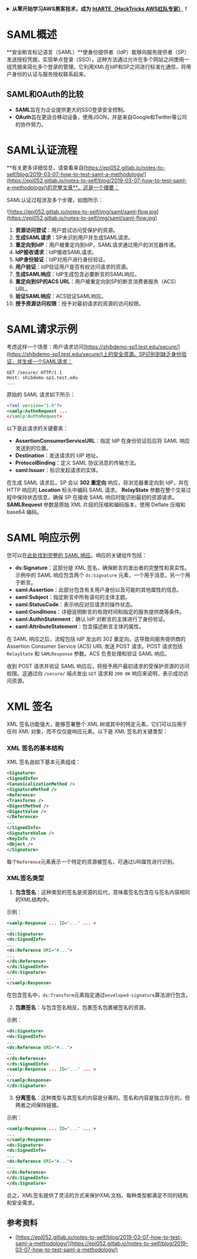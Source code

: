 <details>

<summary><strong>从零开始学习AWS黑客技术，成为</strong> <a href="https://training.hacktricks.xyz/courses/arte"><strong>htARTE（HackTricks AWS红队专家）</strong></a><strong>！</strong></summary>

支持HackTricks的其他方式：

* 如果您想看到您的**公司在HackTricks中做广告**或**下载PDF格式的HackTricks**，请查看[**订阅计划**](https://github.com/sponsors/carlospolop)!
* 获取[**官方PEASS & HackTricks周边产品**](https://peass.creator-spring.com)
* 探索[**PEASS家族**](https://opensea.io/collection/the-peass-family)，我们的独家[**NFTs**](https://opensea.io/collection/the-peass-family)
* **加入** 💬 [**Discord群**](https://discord.gg/hRep4RUj7f) 或 [**电报群**](https://t.me/peass) 或 **关注**我的**Twitter** 🐦 [**@carlospolopm**](https://twitter.com/carlospolopm)**。**
* 通过向[**HackTricks**](https://github.com/carlospolop/hacktricks)和[**HackTricks Cloud**](https://github.com/carlospolop/hacktricks-cloud) github仓库提交PR来分享您的黑客技巧。

</details>


# SAML概述

**安全断言标记语言（SAML）**使身份提供者（IdP）能够向服务提供者（SP）发送授权凭据，实现单点登录（SSO）。这种方法通过允许在多个网站之间使用一组凭据来简化多个登录的管理。它利用XML在IdP和SP之间进行标准化通信，将用户身份的认证与服务授权联系起来。

## SAML和OAuth的比较

- **SAML**旨在为企业提供更大的SSO登录安全控制。
- **OAuth**旨在更适合移动设备，使用JSON，并是来自Google和Twitter等公司的协作努力。

# SAML认证流程

**有关更多详细信息，请查看来自[https://epi052.gitlab.io/notes-to-self/blog/2019-03-07-how-to-test-saml-a-methodology/](https://epi052.gitlab.io/notes-to-self/blog/2019-03-07-how-to-test-saml-a-methodology/)的完整文章**。这是一个摘要：

SAML认证过程涉及多个步骤，如图所示：

![https://epi052.gitlab.io/notes-to-self/img/saml/saml-flow.jpg](https://epi052.gitlab.io/notes-to-self/img/saml/saml-flow.jpg)

1. **资源访问尝试**：用户尝试访问受保护的资源。
2. **生成SAML请求**：SP未识别用户并生成SAML请求。
3. **重定向到IdP**：用户被重定向到IdP，SAML请求通过用户的浏览器传递。
4. **IdP接收请求**：IdP接收SAML请求。
5. **IdP身份验证**：IdP对用户进行身份验证。
6. **用户验证**：IdP验证用户是否有权访问请求的资源。
7. **生成SAML响应**：IdP生成包含必要断言的SAML响应。
8. **重定向到SP的ACS URL**：用户被重定向到SP的断言消费者服务（ACS）URL。
9. **验证SAML响应**：ACS验证SAML响应。
10. **授予资源访问权限**：授予对最初请求的资源的访问权限。

# SAML请求示例

考虑这样一个场景：用户请求访问[https://shibdemo-sp1.test.edu/secure/](https://shibdemo-sp1.test.edu/secure/)上的安全资源。SP识别到缺乏身份验证，并生成一个SAML请求：
```
GET /secure/ HTTP/1.1
Host: shibdemo-sp1.test.edu
...
```
原始的 SAML 请求如下所示：
```xml
<?xml version="1.0"?>
<samlp:AuthnRequest ...
</samlp:AuthnRequest>
```
以下是此请求的关键要素：
- **AssertionConsumerServiceURL**：指定 IdP 在身份验证后应将 SAML 响应发送到的位置。
- **Destination**：发送请求的 IdP 地址。
- **ProtocolBinding**：定义 SAML 协议消息的传输方法。
- **saml:Issuer**：标识发起请求的实体。

在生成 SAML 请求后，SP 会以 **302 重定向** 响应，将浏览器重定向到 IdP，并在 HTTP 响应的 **Location** 标头中编码 SAML 请求。 **RelayState** 参数在整个交易过程中保持状态信息，确保 SP 在接收 SAML 响应时能识别最初的资源请求。 **SAMLRequest** 参数是原始 XML 片段的压缩和编码版本，使用 Deflate 压缩和 base64 编码。

# SAML 响应示例

您可以在[此处找到完整的 SAML 响应](https://epi052.gitlab.io/notes-to-self/blog/2019-03-07-how-to-test-saml-a-methodology/)。响应的关键组件包括：

- **ds:Signature**：这部分是 XML 签名，确保断言的发出者的完整性和真实性。示例中的 SAML 响应包含两个 `ds:Signature` 元素，一个用于消息，另一个用于断言。
- **saml:Assertion**：此部分包含有关用户身份以及可能的其他属性的信息。
- **saml:Subject**：指定断言中所有语句的主体主题。
- **saml:StatusCode**：表示响应对应请求的操作状态。
- **saml:Conditions**：详细说明断言的有效时间和指定的服务提供商等条件。
- **saml:AuthnStatement**：确认 IdP 对断言的主体进行了身份验证。
- **saml:AttributeStatement**：包含描述断言主体的属性。

在 SAML 响应之后，流程包括 IdP 发出的 302 重定向。这导致向服务提供商的 Assertion Consumer Service (ACS) URL 发送 POST 请求。POST 请求包括 `RelayState` 和 `SAMLResponse` 参数。ACS 负责处理和验证 SAML 响应。

收到 POST 请求并验证 SAML 响应后，将授予用户最初请求的受保护资源的访问权限。这通过向 `/secure/` 端点发出 `GET` 请求和 `200 OK` 响应来说明，表示成功访问资源。

# XML 签名

XML 签名功能强大，能够签署整个 XML 树或其中的特定元素。它们可以应用于任何 XML 对象，而不仅仅是响应元素。以下是 XML 签名的关键类型：

### XML 签名的基本结构
XML 签名由如下基本元素组成：
```xml
<Signature>
<SignedInfo>
<CanonicalizationMethod />
<SignatureMethod />
<Reference>
<Transforms />
<DigestMethod />
<DigestValue />
</Reference>
...
</SignedInfo>
<SignatureValue />
<KeyInfo />
<Object />
</Signature>
```
每个`Reference`元素表示一个特定的资源被签名，可通过URI属性进行识别。

### XML签名类型

1. **包含签名**：这种类型的签名是资源的后代，意味着签名包含在与签名内容相同的XML结构中。

示例：
```xml
<samlp:Response ... ID="..." ... >
...
<ds:Signature>
<ds:SignedInfo>
...
<ds:Reference URI="#...">
...
</ds:Reference>
</ds:SignedInfo>
</ds:Signature>
...
</samlp:Response>
```

在包含签名中，`ds:Transform`元素指定通过`enveloped-signature`算法进行包含。

2. **包裹签名**：与包含签名相反，包裹签名包裹被签名的资源。

示例：
```xml
<ds:Signature>
<ds:SignedInfo>
...
<ds:Reference URI="#...">
...
</ds:Reference>
</ds:SignedInfo>
<samlp:Response ... ID="..." ... >
...
</samlp:Response>
</ds:Signature>
```

3. **分离签名**：这种类型与其签名的内容是分离的。签名和内容是独立存在的，但两者之间保持链接。

示例：
```xml
<samlp:Response ... ID="..." ... >
...
</samlp:Response>
<ds:Signature>
<ds:SignedInfo>
...
<ds:Reference URI="#...">
...
</ds:Reference>
</ds:SignedInfo>
</ds:Signature>
```

总之，XML签名提供了灵活的方式来保护XML文档，每种类型都满足不同的结构和安全需求。

## 参考资料
* [https://epi052.gitlab.io/notes-to-self/blog/2019-03-07-how-to-test-saml-a-methodology/](https://epi052.gitlab.io/notes-to-self/blog/2019-03-07-how-to-test-saml-a-methodology/)
